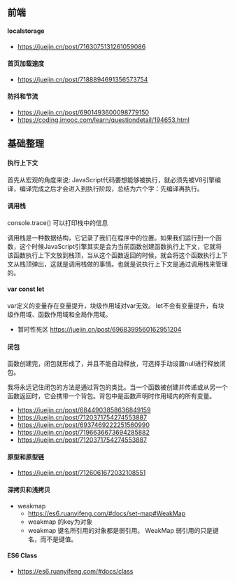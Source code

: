 ## 前端
#### localstorage 
- https://juejin.cn/post/7163075131261059086

#### 首页加载速度
- https://juejin.cn/post/7188894691356573754

#### 防抖和节流
- https://juejin.cn/post/6901493600098779150
- https://coding.imooc.com/learn/questiondetail/194653.html

## 基础整理

#### 执行上下文
首先从宏观的角度来说: JavaScript代码要想能够被执行，就必须先被V8引擎编译，编译完成之后才会进入到执行阶段，总结为六个字：先编译再执行。

#### 调用栈
console.trace() 可以打印栈中的信息

调用栈是一种数据结构，它记录了我们在程序中的位置。如果我们运行到一个函数，这个时候JavaScript引擎其实是会为当前函数创建函数执行上下文，它就将该函数执行上下文放到栈顶，当从这个函数返回的时候，就会将这个函数执行上下文从栈顶弹出，这就是调用栈做的事情。也就是说执行上下文是通过调用栈来管理的。

#### var const let 
var定义的变量存在变量提升，块级作用域对var无效。
let不会有变量提升，有块级作用域、函数作用域和全局作用域。
- 暂时性死区 https://juejin.cn/post/6968399560162951204


#### 闭包
函数创建完，闭包就形成了，并且不能自动释放，可选择手动设置null进行释放闭包。

我将永远记住闭包的方法是通过背包的类比。当一个函数被创建并传递或从另一个函数返回时，它会携带一个背包。背包中是函数声明时作用域内的所有变量。

- https://juejin.cn/post/6844903858636849159
- https://juejin.cn/post/7120371754274553887
- https://juejin.cn/post/6937469222251560990
- https://juejin.cn/post/7196636673694285882
- https://juejin.cn/post/7120371754274553887

#### 原型和原型链
- https://juejin.cn/post/7126061672032108551

#### 深拷贝和浅拷贝

- weakmap
  -  https://es6.ruanyifeng.com/#docs/set-map#WeakMap
  - weakmap 的key为对象
  - weakmap 键名所引用的对象都是弱引用。 WeakMap 弱引用的只是键名，而不是键值。

#### ES6 Class 
- https://es6.ruanyifeng.com/#docs/class